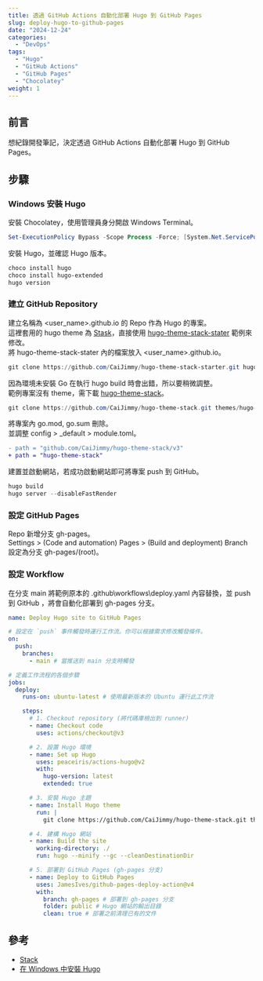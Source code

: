 ```yaml
---
title: 透過 GitHub Actions 自動化部署 Hugo 到 GitHub Pages
slug: deploy-hugo-to-github-pages
date: "2024-12-24"
categories:
  - "DevOps"
tags:
  - "Hugo"
  - "GitHub Actions"
  - "GitHub Pages"
  - "Chocolatey"
weight: 1
---
```


## 前言

想紀錄開發筆記，決定透過 GitHub Actions 自動化部署 Hugo 到 GitHub Pages。

## 步驟

### Windows 安裝 Hugo

安裝 Chocolatey，使用管理員身分開啟 Windows Terminal。

```powershell
Set-ExecutionPolicy Bypass -Scope Process -Force; [System.Net.ServicePointManager]::SecurityProtocol = [System.Net.ServicePointManager]::SecurityProtocol -bor 3072; iex ((New-Object System.Net.WebClient).DownloadString('https://community.chocolatey.org/install.ps1'))
```

安裝 Hugo，並確認 Hugo 版本。

```powershell
choco install hugo
choco install hugo-extended
hugo version
```

### 建立 GitHub Repository

建立名稱為 \<user_name\>.github.io 的 Repo 作為 Hugo 的專案。 </br>
這裡套用的 hugo theme 為 [Stask](https://stack.jimmycai.com/)，直接使用 [hugo-theme-stack-stater](https://github.com/CaiJimmy/hugo-theme-stack-starter) 範例來修改。 </br>
將 hugo-theme-stack-stater 內的檔案放入 \<user_name\>.github.io。

```powershell
git clone https://github.com/CaiJimmy/hugo-theme-stack-starter.git hugo-theme-stack-starter
```

因為環境未安裝 Go 在執行 hugo build 時會出錯，所以要稍微調整。 </br>
範例專案沒有 theme，需下載 [hugo-theme-stack](https://github.com/CaiJimmy/hugo-theme-stack.git)。

```powershell
git clone https://github.com/CaiJimmy/hugo-theme-stack.git themes/hugo-theme-stack
```

將專案內 go.mod, go.sum 刪除。 </br>
並調整 config > \_default > module.toml。

```diff
- path = "github.com/CaiJimmy/hugo-theme-stack/v3"
+ path = "hugo-theme-stack"
```

建置並啟動網站，若成功啟動網站即可將專案 push 到 GitHub。

```powershell
hugo build
hugo server --disableFastRender
```

### 設定 GitHub Pages

Repo 新增分支 gh-pages。 </br>
Settings > (Code and automation) Pages > (Build and deployment) Branch 設定為分支 gh-pages/(root)。

### 設定 Workflow

在分支 main 將範例原本的 .github\workflows\deploy.yaml 內容替換，並 push 到 GitHub ，將會自動化部署到 gh-pages 分支。

```yaml
name: Deploy Hugo site to GitHub Pages

# 設定在 `push` 事件觸發時運行工作流。你可以根據需求修改觸發條件。
on:
  push:
    branches:
      - main # 當推送到 main 分支時觸發

# 定義工作流程的各個步驟
jobs:
  deploy:
    runs-on: ubuntu-latest # 使用最新版本的 Ubuntu 運行此工作流

    steps:
      # 1. Checkout repository (將代碼庫檢出到 runner)
      - name: Checkout code
        uses: actions/checkout@v3

      # 2. 設置 Hugo 環境
      - name: Set up Hugo
        uses: peaceiris/actions-hugo@v2
        with:
          hugo-version: latest
          extended: true

      # 3. 安裝 Hugo 主題
      - name: Install Hugo theme
        run: |
          git clone https://github.com/CaiJimmy/hugo-theme-stack.git themes/hugo-theme-stack

      # 4. 建構 Hugo 網站
      - name: Build the site
        working-directory: ./
        run: hugo --minify --gc --cleanDestinationDir

      # 5. 部署到 GitHub Pages (gh-pages 分支)
      - name: Deploy to GitHub Pages
        uses: JamesIves/github-pages-deploy-action@v4
        with:
          branch: gh-pages # 部署到 gh-pages 分支
          folder: public # Hugo 網站的輸出目錄
          clean: true # 部署之前清理已有的文件
```

## 參考

- [Stack](https://stack.jimmycai.com/)
- [在 Windows 中安裝 Hugo](https://horace-yeh.github.io/article/202212/b1-to-install-hugo-on-windows/)
